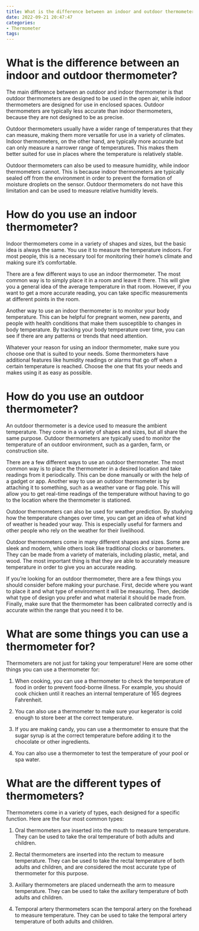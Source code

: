 ```yaml
---
title: What is the difference between an indoor and outdoor thermometer
date: 2022-09-21 20:47:47
categories:
- Thermometer
tags:
---
```



#  What is the difference between an indoor and outdoor thermometer?

The main difference between an outdoor and indoor thermometer is that outdoor thermometers are designed to be used in the open air, while indoor thermometers are designed for use in enclosed spaces. Outdoor thermometers are typically less accurate than indoor thermometers, because they are not designed to be as precise.

Outdoor thermometers usually have a wider range of temperatures that they can measure, making them more versatile for use in a variety of climates. Indoor thermometers, on the other hand, are typically more accurate but can only measure a narrower range of temperatures. This makes them better suited for use in places where the temperature is relatively stable.

Outdoor thermometers can also be used to measure humidity, while indoor thermometers cannot. This is because indoor thermometers are typically sealed off from the environment in order to prevent the formation of moisture droplets on the sensor. Outdoor thermometers do not have this limitation and can be used to measure relative humidity levels.

#  How do you use an indoor thermometer?

Indoor thermometers come in a variety of shapes and sizes, but the basic idea is always the same. You use it to measure the temperature indoors. For most people, this is a necessary tool for monitoring their home’s climate and making sure it’s comfortable.

There are a few different ways to use an indoor thermometer. The most common way is to simply place it in a room and leave it there. This will give you a general idea of the average temperature in that room. However, if you want to get a more accurate reading, you can take specific measurements at different points in the room.

Another way to use an indoor thermometer is to monitor your body temperature. This can be helpful for pregnant women, new parents, and people with health conditions that make them susceptible to changes in body temperature. By tracking your body temperature over time, you can see if there are any patterns or trends that need attention.

Whatever your reason for using an indoor thermometer, make sure you choose one that is suited to your needs. Some thermometers have additional features like humidity readings or alarms that go off when a certain temperature is reached. Choose the one that fits your needs and makes using it as easy as possible.

#  How do you use an outdoor thermometer?

An outdoor thermometer is a device used to measure the ambient temperature. They come in a variety of shapes and sizes, but all share the same purpose. Outdoor thermometers are typically used to monitor the temperature of an outdoor environment, such as a garden, farm, or construction site.

There are a few different ways to use an outdoor thermometer. The most common way is to place the thermometer in a desired location and take readings from it periodically. This can be done manually or with the help of a gadget or app. Another way to use an outdoor thermometer is by attaching it to something, such as a weather vane or flag pole. This will allow you to get real-time readings of the temperature without having to go to the location where the thermometer is stationed.

Outdoor thermometers can also be used for weather prediction. By studying how the temperature changes over time, you can get an idea of what kind of weather is headed your way. This is especially useful for farmers and other people who rely on the weather for their livelihood.

Outdoor thermometers come in many different shapes and sizes. Some are sleek and modern, while others look like traditional clocks or barometers. They can be made from a variety of materials, including plastic, metal, and wood. The most important thing is that they are able to accurately measure temperature in order to give you an accurate reading.

If you’re looking for an outdoor thermometer, there are a few things you should consider before making your purchase. First, decide where you want to place it and what type of environment it will be measuring. Then, decide what type of design you prefer and what material it should be made from. Finally, make sure that the thermometer has been calibrated correctly and is accurate within the range that you need it to be.

#  What are some things you can use a thermometer for?

Thermometers are not just for taking your temperature! Here are some other things you can use a thermometer for:
 

1. When cooking, you can use a thermometer to check the temperature of food in order to prevent food-borne illness. For example, you should cook chicken until it reaches an internal temperature of 165 degrees Fahrenheit.

2. You can also use a thermometer to make sure your kegerator is cold enough to store beer at the correct temperature.

3. If you are making candy, you can use a thermometer to ensure that the sugar syrup is at the correct temperature before adding it to the chocolate or other ingredients.

4. You can also use a thermometer to test the temperature of your pool or spa water.

#  What are the different types of thermometers?

Thermometers come in a variety of types, each designed for a specific function. Here are the four most common types:

1. Oral thermometers are inserted into the mouth to measure temperature. They can be used to take the oral temperature of both adults and children.

2. Rectal thermometers are inserted into the rectum to measure temperature. They can be used to take the rectal temperature of both adults and children, and are considered the most accurate type of thermometer for this purpose.

3. Axillary thermometers are placed underneath the arm to measure temperature. They can be used to take the axillary temperature of both adults and children.

4. Temporal artery thermometers scan the temporal artery on the forehead to measure temperature. They can be used to take the temporal artery temperature of both adults and children.